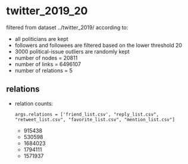 # twitter_2019_20
filtered from dataset ../twitter_2019/ according to:
- all politicians are kept
- followers and followees are filtered based on the lower threshold 20
- 3000 political-issue outliers are randomly kept
- number of nodes = 20811
- number of links = 6496107
- number of relations = 5

## relations
- relation counts:
    ```shell
    args.relations = ['friend_list.csv', "reply_list.csv", "retweet_list.csv", "favorite_list.csv", "mention_list.csv"]
    ```
    - 915438
    - 530598
    - 1684023
    - 1794111
    - 1571937
